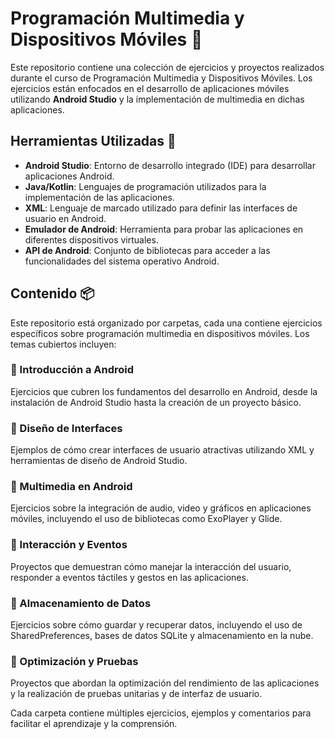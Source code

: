# Programación Multimedia y Dispositivos Móviles 📱

Este repositorio contiene una colección de ejercicios y proyectos realizados durante el curso de Programación Multimedia y Dispositivos Móviles. Los ejercicios están enfocados en el desarrollo de aplicaciones móviles utilizando **Android Studio** y la implementación de multimedia en dichas aplicaciones.

## Herramientas Utilizadas 🧰
- **Android Studio**: Entorno de desarrollo integrado (IDE) para desarrollar aplicaciones Android.
- **Java/Kotlin**: Lenguajes de programación utilizados para la implementación de las aplicaciones.
- **XML**: Lenguaje de marcado utilizado para definir las interfaces de usuario en Android.
- **Emulador de Android**: Herramienta para probar las aplicaciones en diferentes dispositivos virtuales.
- **API de Android**: Conjunto de bibliotecas para acceder a las funcionalidades del sistema operativo Android.

## Contenido 📦
Este repositorio está organizado por carpetas, cada una contiene ejercicios específicos sobre programación multimedia en dispositivos móviles. Los temas cubiertos incluyen:

### 📁 Introducción a Android
Ejercicios que cubren los fundamentos del desarrollo en Android, desde la instalación de Android Studio hasta la creación de un proyecto básico.

### 📁 Diseño de Interfaces
Ejemplos de cómo crear interfaces de usuario atractivas utilizando XML y herramientas de diseño de Android Studio.

### 📁 Multimedia en Android
Ejercicios sobre la integración de audio, video y gráficos en aplicaciones móviles, incluyendo el uso de bibliotecas como ExoPlayer y Glide.

### 📁 Interacción y Eventos
Proyectos que demuestran cómo manejar la interacción del usuario, responder a eventos táctiles y gestos en las aplicaciones.

### 📁 Almacenamiento de Datos
Ejercicios sobre cómo guardar y recuperar datos, incluyendo el uso de SharedPreferences, bases de datos SQLite y almacenamiento en la nube.

### 📁 Optimización y Pruebas
Proyectos que abordan la optimización del rendimiento de las aplicaciones y la realización de pruebas unitarias y de interfaz de usuario.

Cada carpeta contiene múltiples ejercicios, ejemplos y comentarios para facilitar el aprendizaje y la comprensión.

